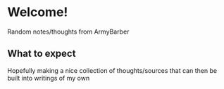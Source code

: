 # Welcome!

Random notes/thoughts from ArmyBarber

## What to expect

Hopefully making a nice collection of thoughts/sources that can then be built into writings of my own
  

